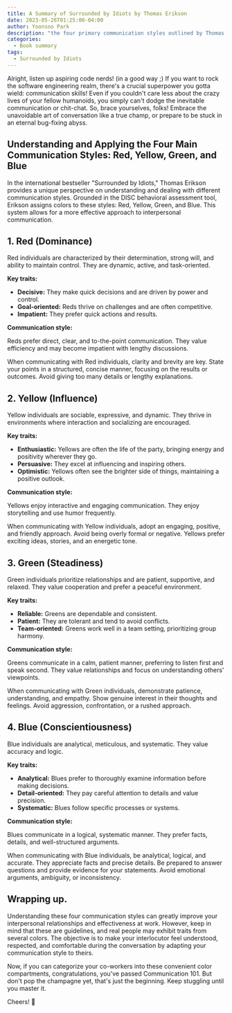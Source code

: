 ```yaml
---
title: A Summary of Surrounded by Idiots by Thomas Erikson
date: 2023-05-26T01:25:00-04:00
author: Yoonsoo Park
description: "the four primary communication styles outlined by Thomas Erikson in his book, Surrounded by Idiots."
categories:
  - Book summary
tags:
  - Surrounded by Idiots
---
```


Alright, listen up aspiring code nerds! (in a good way ;) If you want to rock the software engineering realm, there's a crucial superpower you gotta wield: communication skills! Even if you couldn't care less about the crazy lives of your fellow humanoids, you simply can't dodge the inevitable communication or chit-chat. So, brace yourselves, folks! Embrace the unavoidable art of conversation like a true champ, or prepare to be stuck in an eternal bug-fixing abyss.

## Understanding and Applying the Four Main Communication Styles: Red, Yellow, Green, and Blue

In the international bestseller "Surrounded by Idiots," Thomas Erikson provides a unique perspective on understanding and dealing with different communication styles. Grounded in the DISC behavioral assessment tool, Erikson assigns colors to these styles: Red, Yellow, Green, and Blue. This system allows for a more effective approach to interpersonal communication.

## **1. Red (Dominance)**

Red individuals are characterized by their determination, strong will, and ability to maintain control. They are dynamic, active, and task-oriented.

**Key traits:** 

- **Decisive:** They make quick decisions and are driven by power and control.
- **Goal-oriented:** Reds thrive on challenges and are often competitive.
- **Impatient:** They prefer quick actions and results.

**Communication style:** 

Reds prefer direct, clear, and to-the-point communication. They value efficiency and may become impatient with lengthy discussions.

When communicating with Red individuals, clarity and brevity are key. State your points in a structured, concise manner, focusing on the results or outcomes. Avoid giving too many details or lengthy explanations.

## **2. Yellow (Influence)**

Yellow individuals are sociable, expressive, and dynamic. They thrive in environments where interaction and socializing are encouraged.

**Key traits:**

- **Enthusiastic:** Yellows are often the life of the party, bringing energy and positivity wherever they go.
- **Persuasive:** They excel at influencing and inspiring others.
- **Optimistic:** Yellows often see the brighter side of things, maintaining a positive outlook.

**Communication style:** 

Yellows enjoy interactive and engaging communication. They enjoy storytelling and use humor frequently.

When communicating with Yellow individuals, adopt an engaging, positive, and friendly approach. Avoid being overly formal or negative. Yellows prefer exciting ideas, stories, and an energetic tone.

## **3. Green (Steadiness)**

Green individuals prioritize relationships and are patient, supportive, and relaxed. They value cooperation and prefer a peaceful environment.

**Key traits:**

- **Reliable:** Greens are dependable and consistent.
- **Patient:** They are tolerant and tend to avoid conflicts.
- **Team-oriented:** Greens work well in a team setting, prioritizing group harmony.

**Communication style:** 

Greens communicate in a calm, patient manner, preferring to listen first and speak second. They value relationships and focus on understanding others' viewpoints.

When communicating with Green individuals, demonstrate patience, understanding, and empathy. Show genuine interest in their thoughts and feelings. Avoid aggression, confrontation, or a rushed approach.

## **4. Blue (Conscientiousness)**

Blue individuals are analytical, meticulous, and systematic. They value accuracy and logic.

**Key traits:**

- **Analytical:** Blues prefer to thoroughly examine information before making decisions.
- **Detail-oriented:** They pay careful attention to details and value precision.
- **Systematic:** Blues follow specific processes or systems.

**Communication style:** 

Blues communicate in a logical, systematic manner. They prefer facts, details, and well-structured arguments.

When communicating with Blue individuals, be analytical, logical, and accurate. They appreciate facts and precise details. Be prepared to answer questions and provide evidence for your statements. Avoid emotional arguments, ambiguity, or inconsistency.

## Wrapping up.

Understanding these four communication styles can greatly improve your interpersonal relationships and effectiveness at work. However, keep in mind that these are guidelines, and real people may exhibit traits from several colors. The objective is to make your interlocutor feel understood, respected, and comfortable during the conversation by adapting your communication style to theirs.

Now, if you can categorize your co-workers into these convenient color compartments, congratulations, you've passed Communication 101. But don't pop the champagne yet, that's just the beginning. Keep stuggling until you master it. 


Cheers! 🍺

